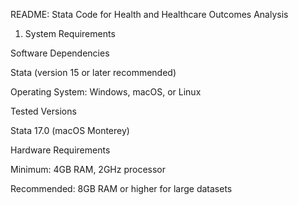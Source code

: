 README: Stata Code for Health and Healthcare Outcomes Analysis

1. System Requirements

Software Dependencies

Stata (version 15 or later recommended)

Operating System: Windows, macOS, or Linux

Tested Versions

Stata 17.0 (macOS Monterey)

Hardware Requirements

Minimum: 4GB RAM, 2GHz processor

Recommended: 8GB RAM or higher for large datasets
